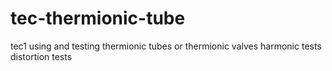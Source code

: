 # tec-thermionic-tube
tec1 using and testing thermionic tubes or thermionic valves
harmonic tests
distortion tests

